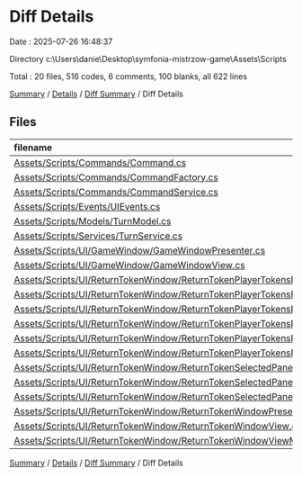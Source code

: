 # Diff Details

Date : 2025-07-26 16:48:37

Directory c:\\Users\\danie\\Desktop\\symfonia-mistrzow-game\\Assets\\Scripts

Total : 20 files,  516 codes, 6 comments, 100 blanks, all 622 lines

[Summary](results.md) / [Details](details.md) / [Diff Summary](diff.md) / Diff Details

## Files
| filename | language | code | comment | blank | total |
| :--- | :--- | ---: | ---: | ---: | ---: |
| [Assets/Scripts/Commands/Command.cs](/Assets/Scripts/Commands/Command.cs) | C# | 60 | 1 | 14 | 75 |
| [Assets/Scripts/Commands/CommandFactory.cs](/Assets/Scripts/Commands/CommandFactory.cs) | C# | 12 | 1 | 4 | 17 |
| [Assets/Scripts/Commands/CommandService.cs](/Assets/Scripts/Commands/CommandService.cs) | C# | 3 | 0 | 0 | 3 |
| [Assets/Scripts/Events/UIEvents.cs](/Assets/Scripts/Events/UIEvents.cs) | C# | 41 | 1 | 7 | 49 |
| [Assets/Scripts/Models/TurnModel.cs](/Assets/Scripts/Models/TurnModel.cs) | C# | 17 | 2 | 6 | 25 |
| [Assets/Scripts/Services/TurnService.cs](/Assets/Scripts/Services/TurnService.cs) | C# | 20 | 1 | 7 | 28 |
| [Assets/Scripts/UI/GameWindow/GameWindowPresenter.cs](/Assets/Scripts/UI/GameWindow/GameWindowPresenter.cs) | C# | 3 | 0 | 0 | 3 |
| [Assets/Scripts/UI/GameWindow/GameWindowView.cs](/Assets/Scripts/UI/GameWindow/GameWindowView.cs) | C# | 3 | 0 | 0 | 3 |
| [Assets/Scripts/UI/ReturnTokenWindow/ReturnTokenPlayerTokensPanel/ReturnTokenPlayerTokensPanelPresenter.cs](/Assets/Scripts/UI/ReturnTokenWindow/ReturnTokenPlayerTokensPanel/ReturnTokenPlayerTokensPanelPresenter.cs) | C# | 13 | 0 | 1 | 14 |
| [Assets/Scripts/UI/ReturnTokenWindow/ReturnTokenPlayerTokensPanel/ReturnTokenPlayerTokensPanelView.cs](/Assets/Scripts/UI/ReturnTokenWindow/ReturnTokenPlayerTokensPanel/ReturnTokenPlayerTokensPanelView.cs) | C# | 10 | 0 | 3 | 13 |
| [Assets/Scripts/UI/ReturnTokenWindow/ReturnTokenPlayerTokensPanel/ReturnTokenPlayerTokensPanelViewModel.cs](/Assets/Scripts/UI/ReturnTokenWindow/ReturnTokenPlayerTokensPanel/ReturnTokenPlayerTokensPanelViewModel.cs) | C# | 6 | 0 | 1 | 7 |
| [Assets/Scripts/UI/ReturnTokenWindow/ReturnTokenPlayerTokensPanel/ReturnTokenSinglePlayerToken/ReturnTokenSinglePlayerTokenPresenter.cs](/Assets/Scripts/UI/ReturnTokenWindow/ReturnTokenPlayerTokensPanel/ReturnTokenSinglePlayerToken/ReturnTokenSinglePlayerTokenPresenter.cs) | C# | 102 | 0 | 16 | 118 |
| [Assets/Scripts/UI/ReturnTokenWindow/ReturnTokenPlayerTokensPanel/ReturnTokenSinglePlayerToken/ReturnTokenSinglePlayerTokenView.cs](/Assets/Scripts/UI/ReturnTokenWindow/ReturnTokenPlayerTokensPanel/ReturnTokenSinglePlayerToken/ReturnTokenSinglePlayerTokenView.cs) | C# | 25 | 0 | 4 | 29 |
| [Assets/Scripts/UI/ReturnTokenWindow/ReturnTokenPlayerTokensPanel/ReturnTokenSinglePlayerToken/ReturnTokenSinglePlayerTokenViewModel.cs](/Assets/Scripts/UI/ReturnTokenWindow/ReturnTokenPlayerTokensPanel/ReturnTokenSinglePlayerToken/ReturnTokenSinglePlayerTokenViewModel.cs) | C# | 62 | 0 | 12 | 74 |
| [Assets/Scripts/UI/ReturnTokenWindow/ReturnTokenSelectedPanel/ReturnTokenSelectedPanelPresenter.cs](/Assets/Scripts/UI/ReturnTokenWindow/ReturnTokenSelectedPanel/ReturnTokenSelectedPanelPresenter.cs) | C# | 0 | 0 | 1 | 1 |
| [Assets/Scripts/UI/ReturnTokenWindow/ReturnTokenSelectedPanel/ReturnTokenSelectedPanelView.cs](/Assets/Scripts/UI/ReturnTokenWindow/ReturnTokenSelectedPanel/ReturnTokenSelectedPanelView.cs) | C# | 0 | 0 | 1 | 1 |
| [Assets/Scripts/UI/ReturnTokenWindow/ReturnTokenSelectedPanel/ReturnTokenSelectedPanelViewModel.cs](/Assets/Scripts/UI/ReturnTokenWindow/ReturnTokenSelectedPanel/ReturnTokenSelectedPanelViewModel.cs) | C# | 0 | 0 | 1 | 1 |
| [Assets/Scripts/UI/ReturnTokenWindow/ReturnTokenWindowPresenter.cs](/Assets/Scripts/UI/ReturnTokenWindow/ReturnTokenWindowPresenter.cs) | C# | 96 | 0 | 14 | 110 |
| [Assets/Scripts/UI/ReturnTokenWindow/ReturnTokenWindowView.cs](/Assets/Scripts/UI/ReturnTokenWindow/ReturnTokenWindowView.cs) | C# | 18 | 0 | 4 | 22 |
| [Assets/Scripts/UI/ReturnTokenWindow/ReturnTokenWindowViewModel.cs](/Assets/Scripts/UI/ReturnTokenWindow/ReturnTokenWindowViewModel.cs) | C# | 25 | 0 | 4 | 29 |

[Summary](results.md) / [Details](details.md) / [Diff Summary](diff.md) / Diff Details